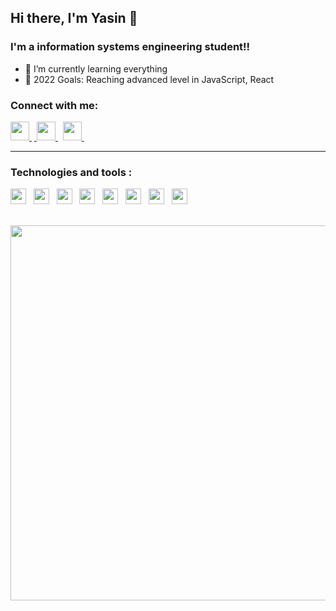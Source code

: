 ## Hi there, I'm Yasin 👋 

### I'm a information systems engineering student!!
- 🌱 I’m currently learning everything 
- 🥅 2022 Goals: Reaching advanced level in JavaScript, React

### Connect with me:

<a href=https://www.linkedin.com/in/yasinkocadagli/> <img src="https://cdn4.iconfinder.com/data/icons/colorful-guache-social-media-logos-1/159/social-media_linkedin-512.png" width="30"> </a>&nbsp;<a href=https://www.instagram.com/yasinkocadaglii/> <img src="https://cdn4.iconfinder.com/data/icons/colorful-guache-social-media-logos-1/155/social-media_instagram-black-512.png" width="30"> </a>&nbsp;
<a href='mailto:yasinkocadagli@gmail.com'> <img src="https://cdn3.iconfinder.com/data/icons/colorful-guache-social-media-logos-1/154/social-media_email_new-3-512.png" width="30"> </a>&nbsp;

------------

### Technologies and tools :
<img src="https://cdn.svgporn.com/logos/javascript.svg" width="25"> &nbsp;
<img src="https://cdn.svgporn.com/logos/c-sharp.svg" width="25"> &nbsp;
<img src="https://cdn.svgporn.com/logos/python.svg" width="25"> &nbsp; 
<img src="https://cdn.svgporn.com/logos/java.svg" width="25"> &nbsp;
<img src="https://cdn.svgporn.com/logos/nodejs-icon.svg" width="25"> &nbsp;
<img src="https://cdn.svgporn.com/logos/webstorm.svg" width="25"> &nbsp;
<img src="https://cdn.svgporn.com/logos/visual-studio-code.svg" width="25"> &nbsp;
<img src="https://cdn.svgporn.com/logos/visual-studio.svg" width="25"> &nbsp;



</br>
<img width=600 src="https://wakatime.com/share/@c168232a-d758-433a-bbdd-c08ae712e5e3/ca64d2e9-8943-4e31-91f8-efe867fd1dd8.svg">
